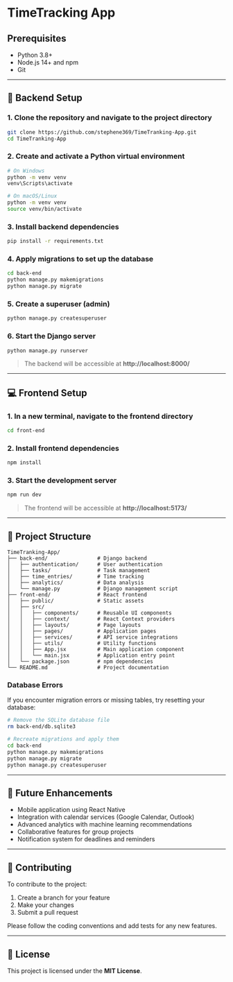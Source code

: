 # TimeTracking App

## Prerequisites

- Python 3.8+
- Node.js 14+ and npm
- Git

---

## 🔧 Backend Setup

### 1. Clone the repository and navigate to the project directory

```bash
git clone https://github.com/stephene369/TimeTranking-App.git
cd TimeTranking-App
```

### 2. Create and activate a Python virtual environment

```bash
# On Windows
python -m venv venv
venv\Scripts\activate

# On macOS/Linux
python -m venv venv
source venv/bin/activate
```

### 3. Install backend dependencies

```bash
pip install -r requirements.txt
```

### 4. Apply migrations to set up the database

```bash
cd back-end
python manage.py makemigrations
python manage.py migrate
```

### 5. Create a superuser (admin)

```bash
python manage.py createsuperuser
```

### 6. Start the Django server

```bash
python manage.py runserver
```

> The backend will be accessible at **http://localhost:8000/**

---

## 💻 Frontend Setup

### 1. In a new terminal, navigate to the frontend directory

```bash
cd front-end
```

### 2. Install frontend dependencies

```bash
npm install
```

### 3. Start the development server

```bash
npm run dev
```

> The frontend will be accessible at **http://localhost:5173/**

---

## 📁 Project Structure

```
TimeTranking-App/
├── back-end/                # Django backend
│   ├── authentication/      # User authentication
│   ├── tasks/               # Task management
│   ├── time_entries/        # Time tracking
│   ├── analytics/           # Data analysis
│   └── manage.py            # Django management script
├── front-end/               # React frontend
│   ├── public/              # Static assets
│   ├── src/
│   │   ├── components/      # Reusable UI components
│   │   ├── context/         # React Context providers
│   │   ├── layouts/         # Page layouts
│   │   ├── pages/           # Application pages
│   │   ├── services/        # API service integrations
│   │   ├── utils/           # Utility functions
│   │   ├── App.jsx          # Main application component
│   │   └── main.jsx         # Application entry point
│   └── package.json         # npm dependencies
└── README.md                # Project documentation
```


### Database Errors

If you encounter migration errors or missing tables, try resetting your database:

```bash
# Remove the SQLite database file
rm back-end/db.sqlite3

# Recreate migrations and apply them
cd back-end
python manage.py makemigrations
python manage.py migrate
python manage.py createsuperuser
```

---

## 🚀 Future Enhancements

- Mobile application using React Native  
- Integration with calendar services (Google Calendar, Outlook)  
- Advanced analytics with machine learning recommendations  
- Collaborative features for group projects  
- Notification system for deadlines and reminders  

---

## 🤝 Contributing

To contribute to the project:

1. Create a branch for your feature  
2. Make your changes  
3. Submit a pull request  

Please follow the coding conventions and add tests for any new features.

---

## 📝 License

This project is licensed under the **MIT License**.
